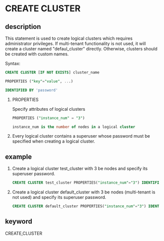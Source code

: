 # CREATE CLUSTER

## description

This statement is used to create logical clusters which requires administrator privileges. If multi-tenant functionality is not used, it will create a cluster named "defaul_cluster" directly. Otherwise, clusters should be created with custom names.

Syntax:

```sql
CREATE CLUSTER [IF NOT EXISTS] cluster_name

PROPERTIES ("key"="value", ...)

IDENTIFIED BY 'password'
```

1. PROPERTIES

   Specify attributes of logical clusters

    ```sql
    PROPERTIES ("instance_num" = "3")

    instance_num is the number of nodes in a logical cluster
    ```

2. Every logical cluster contains a superuser whose password must be specified when creating a logical cluster.

## example

1. Create a logical cluster test_cluster with 3 be nodes and specify its superuser password.

    ```sql
    CREATE CLUSTER test_cluster PROPERTIES("instance_num"="3") IDENTIFIED BY 'test';
    ```

2. Create a logical cluster default_cluster with 3 be nodes (multi-tenant is not used) and specify its superuser password.

    ```sql
    CREATE CLUSTER default_cluster PROPERTIES("instance_num"="3") IDENTIFIED BY 'test';
    ```

## keyword

CREATE,CLUSTER
